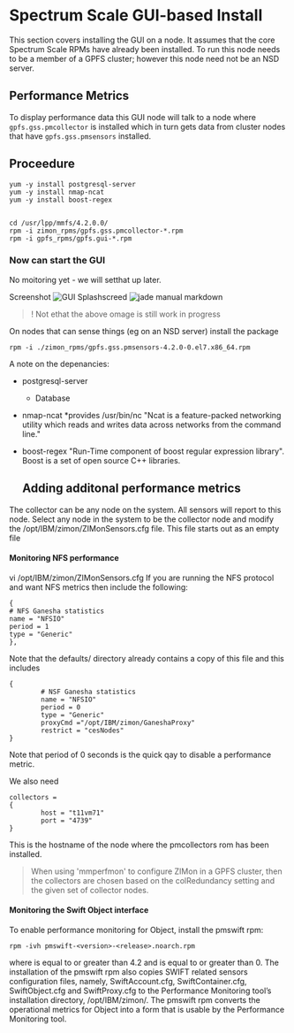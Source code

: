 Spectrum Scale GUI-based Install
================================

This section covers installing the GUI on a node.
It assumes that the core Spectrum Scale RPMs have already been installed.
To run this node needs to be a member of a GPFS cluster; however this node need not be an NSD server.

Performance Metrics
-------------------
To display performance data this GUI node will talk to a node where `gpfs.gss.pmcollector` is installed
which in turn gets data from cluster nodes that have `gpfs.gss.pmsensors` installed.

Proceedure
----------

    yum -y install postgresql-server
    yum -y install nmap-ncat
    yum -y install boost-regex

    
    cd /usr/lpp/mmfs/4.2.0.0/
    rpm -i zimon_rpms/gpfs.gss.pmcollector-*.rpm
    rpm -i gpfs_rpms/gpfs.gui-*.rpm

### Now can start the GUI

No moitoring yet - we will setthat up later.

Screenshot
![GUI Splashscreed](GUI_splashseen.png)
![jade manual markdown](http://f.cl.ly/items/3g1v2W213S2N390B201q/Screen%20Shot%202012-04-14%20at%201.54.35%20PM.png)

>! Not ethat the above omage is still work in progress

On nodes that can sense things (eg on an NSD server) install the package

    rpm -i ./zimon_rpms/gpfs.gss.pmsensors-4.2.0-0.el7.x86_64.rpm


A note on the depenancies:
   * postgresql-server
       * Database
   * nmap-ncat 
      *provides /usr/bin/nc "Ncat is a feature-packed networking utility which reads and writes data across networks from the command line."
   * boost-regex 
      "Run-Time component of boost regular expression library". Boost is a set of open source C++ libraries.
      
      
      
      
      Adding additonal performance metrics
      ------------------------------------
      
The collector can be any node on the system. All sensors will report to this node. Select any node in the system to be the collector node and
modify the /opt/IBM/zimon/ZIMonSensors.cfg file. This file starts out as an empty file

#### Monitoring NFS performance

   vi  /opt/IBM/zimon/ZIMonSensors.cfg
If you are running the NFS protocol and want NFS metrics then include the following:
```
{
# NFS Ganesha statistics
name = "NFSIO"
period = 1
type = "Generic"
},
```

Note that the defaults/ directory already contains a copy of this file and this includes
```
{
        # NSF Ganesha statistics
        name = "NFSIO"
        period = 0
        type = "Generic"
        proxyCmd ="/opt/IBM/zimon/GaneshaProxy"
        restrict = "cesNodes"
}
```
Note that period of 0 seconds is the quick qay to disable a performance metric.

We also need
```
collectors =
{
        host = "t11vm71"
        port = "4739"
}
```
This is the hostname of the node where the pmcollectors rom has been installed.
> When using 'mmperfmon' to configure ZIMon in a GPFS cluster, then the
collectors are chosen based on the colRedundancy setting and the given set of
collector nodes.



#### Monitoring the Swift Object interface

To enable performance monitoring for Object, install the pmswift rpm:

    rpm -ivh pmswift-<version>-<release>.noarch.rpm

where <version> is equal to or greater than 4.2 and <release> is equal to or greater than 0.
The installation of the pmswift rpm also copies SWIFT related sensors configuration files, namely, SwiftAccount.cfg, SwiftContainer.cfg, SwiftObject.cfg and SwiftProxy.cfg to the Performance
Monitoring tool’s installation directory, /opt/IBM/zimon/. The pmswift rpm converts the operational
metrics for Object into a form that is usable by the Performance Monitoring tool.
